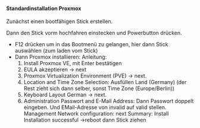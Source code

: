 #### Standardinstallation Proxmox
Zunächst einen bootfähigen Stick erstellen.

Dann den Stick vorm hochfahren einstecken und Powerbutton drücken.
- F12 drücken um in das Bootmenü zu gelangen, hier dann Stick auswählen (zum laden vom Stick)
- Dann Proxmox installieren:
Anleitung:
	1. Install Proxmox VE, mit Enter bestätigen
	1. EULA akzeptieren -> next
	1. Proxmox Virtualization Environment (PVE) -> next.
	1. Location and Time Zone Selection: Ausfüllen Land (Germany) (der Rest zieht sich dann selber, sonst Time Zone (Europe/Berlin))
	1. Keyboard Layout German -> next.
	1. Administration Passwort and E-Mail Address: Dann Passwort doppelt eingeben. Und EMail-Adresse von invalid auf valid stellen.
Management Network configuration: next
Summary: Install
Installation successful ->reboot
dann Stick ziehen
